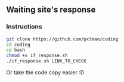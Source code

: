 ## Waiting site's response

### Instructions

```bash
git clone https://github.com/pxlman/coding
cd coding
cd bash
chmod +x if_response.sh
./if_response.sh LINK_TO_CHECK
```

Or take the code copy easier :D

